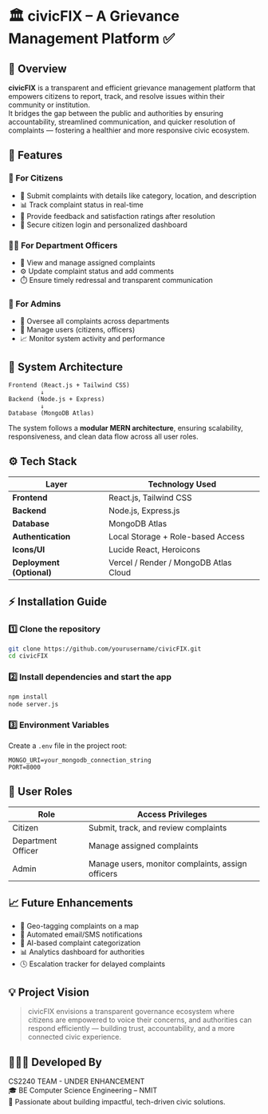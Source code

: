 # 🏛️ civicFIX – A Grievance Management Platform ✅

## 🌟 Overview
**civicFIX** is a transparent and efficient grievance management platform that empowers citizens to report, track, and resolve issues within their community or institution.  
It bridges the gap between the public and authorities by ensuring accountability, streamlined communication, and quicker resolution of complaints — fostering a healthier and more responsive civic ecosystem.  

## 🚀 Features

### 👥 For Citizens
- 📝 Submit complaints with details like category, location, and description  
- 📊 Track complaint status in real-time  
- 💬 Provide feedback and satisfaction ratings after resolution  
- 🔐 Secure citizen login and personalized dashboard  

### 🧑‍💼 For Department Officers
- 📂 View and manage assigned complaints  
- ⚙️ Update complaint status and add comments  
- ⏱️ Ensure timely redressal and transparent communication  

### 👑 For Admins
- 🧭 Oversee all complaints across departments  
- 👥 Manage users (citizens, officers)  
- 📈 Monitor system activity and performance  

## 🧩 System Architecture
```
Frontend (React.js + Tailwind CSS)
         ↓
Backend (Node.js + Express)
         ↓
Database (MongoDB Atlas)
```
The system follows a **modular MERN architecture**, ensuring scalability, responsiveness, and clean data flow across all user roles.

## ⚙️ Tech Stack
| Layer | Technology Used |
|--------|----------------|
| **Frontend** | React.js, Tailwind CSS |
| **Backend** | Node.js, Express.js |
| **Database** | MongoDB Atlas |
| **Authentication** | Local Storage + Role-based Access |
| **Icons/UI** | Lucide React, Heroicons |
| **Deployment (Optional)** | Vercel / Render / MongoDB Atlas Cloud |


## ⚡ Installation Guide

### 1️⃣ Clone the repository
```bash
git clone https://github.com/yourusername/civicFIX.git
cd civicFIX
```

### 2️⃣ Install dependencies and start the app
```bash
npm install
node server.js
```

### 3️⃣ Environment Variables
Create a `.env` file in the project root:
```
MONGO_URI=your_mongodb_connection_string
PORT=8000
```

## 🔐 User Roles
| Role | Access Privileges |
|------|--------------------|
| Citizen | Submit, track, and review complaints |
| Department Officer | Manage assigned complaints |
| Admin | Manage users, monitor complaints, assign officers |

## 📈 Future Enhancements
- 📍 Geo-tagging complaints on a map  
- 🧾 Automated email/SMS notifications  
- 🔎 AI-based complaint categorization  
- 📊 Analytics dashboard for authorities  
- 🕓 Escalation tracker for delayed complaints  

## 💡 Project Vision
> civicFIX envisions a transparent governance ecosystem where citizens are empowered to voice their concerns, and authorities can respond efficiently — building trust, accountability, and a more connected civic experience.

## 👩🏻‍💻 Developed By
CS2240 TEAM - UNDER ENHANCEMENT  
🎓 BE Computer Science Engineering – NMIT  
💫 Passionate about building impactful, tech-driven civic solutions.
